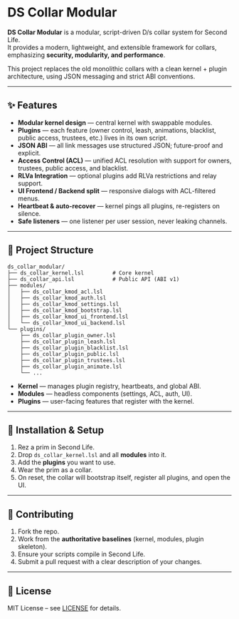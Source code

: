 # DS Collar Modular

**DS Collar Modular** is a modular, script-driven D/s collar system for Second Life.  
It provides a modern, lightweight, and extensible framework for collars, emphasizing **security, modularity, and performance**.  

This project replaces the old monolithic collars with a clean kernel + plugin architecture, using JSON messaging and strict ABI conventions.

---

## ✨ Features

- **Modular kernel design** — central kernel with swappable modules.  
- **Plugins** — each feature (owner control, leash, animations, blacklist, public access, trustees, etc.) lives in its own script.  
- **JSON ABI** — all link messages use structured JSON; future-proof and explicit.  
- **Access Control (ACL)** — unified ACL resolution with support for owners, trustees, public access, and blacklist.  
- **RLVa Integration** — optional plugins add RLVa restrictions and relay support.  
- **UI Frontend / Backend split** — responsive dialogs with ACL-filtered menus.  
- **Heartbeat & auto-recover** — kernel pings all plugins, re-registers on silence.  
- **Safe listeners** — one listener per user session, never leaking channels.  

---

## 📂 Project Structure

```
ds_collar_modular/
├── ds_collar_kernel.lsl         # Core kernel
├── ds_collar_api.lsl            # Public API (ABI v1)
├── modules/
│   ├── ds_collar_kmod_acl.lsl
│   ├── ds_collar_kmod_auth.lsl
│   ├── ds_collar_kmod_settings.lsl
│   ├── ds_collar_kmod_bootstrap.lsl
│   ├── ds_collar_kmod_ui_frontend.lsl
│   └── ds_collar_kmod_ui_backend.lsl
└── plugins/
    ├── ds_collar_plugin_owner.lsl
    ├── ds_collar_plugin_leash.lsl
    ├── ds_collar_plugin_blacklist.lsl
    ├── ds_collar_plugin_public.lsl
    ├── ds_collar_plugin_trustees.lsl
    ├── ds_collar_plugin_animate.lsl
    └── ...
```

- **Kernel** — manages plugin registry, heartbeats, and global ABI.  
- **Modules** — headless components (settings, ACL, auth, UI).  
- **Plugins** — user-facing features that register with the kernel.  

---

## 🚀 Installation & Setup

1. Rez a prim in Second Life.  
2. Drop `ds_collar_kernel.lsl` and all **modules** into it.  
3. Add the **plugins** you want to use.  
4. Wear the prim as a collar.  
5. On reset, the collar will bootstrap itself, register all plugins, and open the UI.  

---

## 🔧 Contributing

1. Fork the repo.  
2. Work from the **authoritative baselines** (kernel, modules, plugin skeleton).  
3. Ensure your scripts compile in Second Life.  
4. Submit a pull request with a clear description of your changes.  

---

## 📜 License

MIT License – see [LICENSE](./LICENSE) for details.
